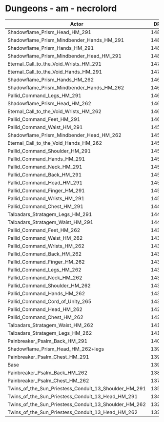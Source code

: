 # Dungeons - am - necrolord
| Actor | DPS | Increase |
|---|:---:|:---:|
|Shadowflame_Prism_Head_HM_291|14853|6.82%|
|Shadowflame_Prism_Mindbender_Hands_HM_291|14841|6.73%|
|Shadowflame_Prism_Hands_HM_291|14840|6.72%|
|Shadowflame_Prism_Mindbender_Head_HM_291|14837|6.70%|
|Eternal_Call_to_the_Void_Wrists_HM_291|14792|6.38%|
|Eternal_Call_to_the_Void_Hands_HM_291|14766|6.19%|
|Shadowflame_Prism_Hands_HM_262|14647|5.34%|
|Shadowflame_Prism_Mindbender_Hands_HM_262|14635|5.25%|
|Pallid_Command_Legs_HM_291|14634|5.24%|
|Shadowflame_Prism_Head_HM_262|14630|5.21%|
|Eternal_Call_to_the_Void_Wrists_HM_262|14626|5.19%|
|Pallid_Command_Feet_HM_291|14601|5.01%|
|Pallid_Command_Waist_HM_291|14587|4.90%|
|Shadowflame_Prism_Mindbender_Head_HM_262|14578|4.84%|
|Eternal_Call_to_the_Void_Hands_HM_262|14555|4.67%|
|Pallid_Command_Shoulder_HM_291|14549|4.63%|
|Pallid_Command_Hands_HM_291|14545|4.60%|
|Pallid_Command_Neck_HM_291|14538|4.55%|
|Pallid_Command_Back_HM_291|14530|4.49%|
|Pallid_Command_Head_HM_291|14524|4.45%|
|Pallid_Command_Finger_HM_291|14520|4.42%|
|Pallid_Command_Wrists_HM_291|14516|4.39%|
|Pallid_Command_Chest_HM_291|14487|4.19%|
|Talbadars_Stratagem_Legs_HM_291|14423|3.73%|
|Talbadars_Stratagem_Waist_HM_291|14404|3.59%|
|Pallid_Command_Feet_HM_262|14394|3.52%|
|Pallid_Command_Waist_HM_262|14391|3.50%|
|Pallid_Command_Wrists_HM_262|14387|3.47%|
|Pallid_Command_Back_HM_262|14383|3.44%|
|Pallid_Command_Finger_HM_262|14377|3.39%|
|Pallid_Command_Legs_HM_262|14368|3.33%|
|Pallid_Command_Neck_HM_262|14367|3.32%|
|Pallid_Command_Shoulder_HM_262|14329|3.05%|
|Pallid_Command_Hands_HM_262|14322|3.00%|
|Pallid_Command_Cord_of_Unity_265|14307|2.89%|
|Pallid_Command_Head_HM_262|14284|2.73%|
|Pallid_Command_Chest_HM_262|14224|2.29%|
|Talbadars_Stratagem_Waist_HM_262|14182|1.99%|
|Talbadars_Stratagem_Legs_HM_262|14168|1.89%|
|Painbreaker_Psalm_Back_HM_291|14026|0.87%|
|Shadowflame_Prism_Head_HM_262+legs|13973|0.49%|
|Painbreaker_Psalm_Chest_HM_291|13969|0.46%|
|Base|13905|0.00%|
|Painbreaker_Psalm_Back_HM_262|13868|-0.27%|
|Painbreaker_Psalm_Chest_HM_262|13747|-1.14%|
|Twins_of_the_Sun_Priestess_Conduit_13_Shoulder_HM_291|13501|-2.91%|
|Twins_of_the_Sun_Priestess_Conduit_13_Head_HM_291|13493|-2.96%|
|Twins_of_the_Sun_Priestess_Conduit_13_Shoulder_HM_262|13296|-4.38%|
|Twins_of_the_Sun_Priestess_Conduit_13_Head_HM_262|13223|-4.90%|
